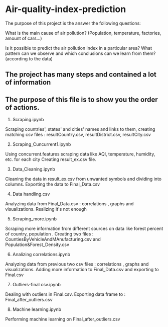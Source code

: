 # Air-quality-index-prediction
The purpose of this project is the answer the following questions:

What is the main cause of air pollution?
(Population, temperature, factories, amount of cars…)

Is it possible to predict the air pollution index in a particular area?
What pattern can we observe and which conclusions can we learn from them? (according to the data)

## The project has many steps and contained a lot of information 
## The purpose of this file is to show you the order of actions.

1. Scraping.ipynb 

Scraping countries', states' and cities' names and links to them, creating matching csv files : 
resultCountry.csv, resultDistrict.csv, resultCity.csv

2. Scraping_Cuncurrent1.ipynb

Using concurrent.features scraping data like AQI, temperature, humidity, etc. for each city 
Creating result_ex.csv file.

3. Data_Cleaning.ipynb

Cleaning the data in result_ex.csv from unwanted symbols and dividing into columns. Exporting the data to Final_Data.csv 

4. Data handling.csv 

Analyzing data from Final_Data.csv : correlations , graphs and visualizations. Realizing it's not enough

5. Scraping_more.ipynb 

Scraping more information from different sources on data like forest percent of country, population .
Creating two files : CountiesByVehicleAndMAnufacturing.csv and Population&Forest_Density.csv

6. Analizing correlations.ipynb

Analyzing data from previous two csv files : correlations , graphs and visualizations. 
Adding more information to Final_Data.csv and exporting to Final.csv

7. Outliers-final csv.ipynb

Dealing with outliers in Final.csv. Exporting data frame to : Final_after_outliers.csv

8. Machine learning.ipynb

Performing machine learning on Final_after_outliers.csv

